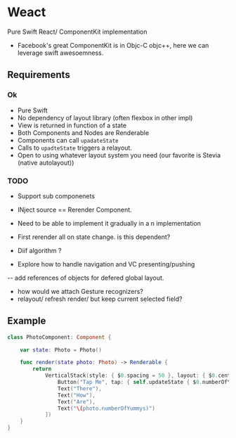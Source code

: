 # Weact
Pure Swift React/ ComponentKit implementation

- Facebook's great ComponentKit is in Objc-C objc++, here we can leverage swift awesoemness.

## Requirements


### Ok
- Pure Swift
- No dependency of layout library (often flexbox in other impl)
- View is returned in function of a state
- Both Components and Nodes are Renderable
- Components can call `upadateState`
- Calls to `upadteState` triggers a relayout.
- Open to using whatever layout system you need
 (our favorite is Stevia (native autolayout))

### TODO
 - Support sub componenets
 - INject source == Rerender Component.

- Need to be able to implement it gradually in a n implementation
- First rerender all on state change. is this dependent?
- Diif algorithm ?
- Explore how to handle navigation and VC presenting/pushing

-- add references of objects for defered global layout.

- how would we attach Gesture recognizers?
- relayout/ refresh render/ but keep current selected field?

## Example

```swift
class PhotoComponent: Component {

    var state: Photo = Photo()

    func render(state photo: Photo) -> Renderable {
        return
            VerticalStack(style: { $0.spacing = 50 }, layout: { $0.centerInContainer() }, [
                Button("Tap Me", tap: { self.updateState { $0.numberOfYummys += 1} }),
                Text("There"),
                Text("How"),
                Text("Are"),
                Text("\(photo.numberOfYummys)")
            ])
    }
}
```
